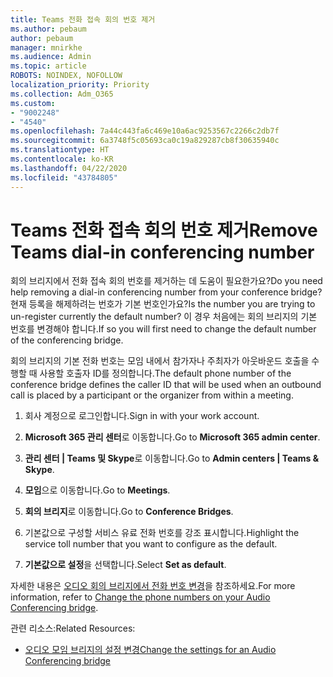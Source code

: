 ```yaml
---
title: Teams 전화 접속 회의 번호 제거
ms.author: pebaum
author: pebaum
manager: mnirkhe
ms.audience: Admin
ms.topic: article
ROBOTS: NOINDEX, NOFOLLOW
localization_priority: Priority
ms.collection: Adm_O365
ms.custom:
- "9002248"
- "4540"
ms.openlocfilehash: 7a44c443fa6c469e10a6ac9253567c2266c2db7f
ms.sourcegitcommit: 6a3748f5c05693ca0c19a829287cb8f30635940c
ms.translationtype: HT
ms.contentlocale: ko-KR
ms.lasthandoff: 04/22/2020
ms.locfileid: "43784805"
---
```

# <a name="remove-teams-dial-in-conferencing-number"></a><span data-ttu-id="71023-102">Teams 전화 접속 회의 번호 제거</span><span class="sxs-lookup"><span data-stu-id="71023-102">Remove Teams dial-in conferencing number</span></span>

<span data-ttu-id="71023-103">회의 브리지에서 전화 접속 회의 번호를 제거하는 데 도움이 필요한가요?</span><span class="sxs-lookup"><span data-stu-id="71023-103">Do you need help removing a dial-in conferencing number from your conference bridge?</span></span> <span data-ttu-id="71023-104">현재 등록을 해제하려는 번호가 기본 번호인가요?</span><span class="sxs-lookup"><span data-stu-id="71023-104">Is the number you are trying to un-register currently the default number?</span></span> <span data-ttu-id="71023-105">이 경우 처음에는 회의 브리지의 기본 번호를 변경해야 합니다.</span><span class="sxs-lookup"><span data-stu-id="71023-105">If so you will first need to change the default number of the conferencing bridge.</span></span>

<span data-ttu-id="71023-106">회의 브리지의 기본 전화 번호는 모임 내에서 참가자나 주최자가 아웃바운드 호출을 수행할 때 사용할 호출자 ID를 정의합니다.</span><span class="sxs-lookup"><span data-stu-id="71023-106">The default phone number of the conference bridge defines the caller ID that will be used when an outbound call is placed by a participant or the organizer from within a meeting.</span></span>

1. <span data-ttu-id="71023-107">회사 계정으로 로그인합니다.</span><span class="sxs-lookup"><span data-stu-id="71023-107">Sign in with your work account.</span></span>

2. <span data-ttu-id="71023-108">**Microsoft 365 관리 센터**로 이동합니다.</span><span class="sxs-lookup"><span data-stu-id="71023-108">Go to **Microsoft 365 admin center**.</span></span>

3. <span data-ttu-id="71023-109">**관리 센터 | Teams 및 Skype**로 이동합니다.</span><span class="sxs-lookup"><span data-stu-id="71023-109">Go to **Admin centers | Teams & Skype**.</span></span>

4. <span data-ttu-id="71023-110">**모임**으로 이동합니다.</span><span class="sxs-lookup"><span data-stu-id="71023-110">Go to **Meetings**.</span></span>

5. <span data-ttu-id="71023-111">**회의 브리지**로 이동합니다.</span><span class="sxs-lookup"><span data-stu-id="71023-111">Go to **Conference Bridges**.</span></span>

6. <span data-ttu-id="71023-112">기본값으로 구성할 서비스 유료 전화 번호를 강조 표시합니다.</span><span class="sxs-lookup"><span data-stu-id="71023-112">Highlight the service toll number that you want to configure as the default.</span></span>

7. <span data-ttu-id="71023-113">**기본값으로 설정**을 선택합니다.</span><span class="sxs-lookup"><span data-stu-id="71023-113">Select **Set as default**.</span></span>

<span data-ttu-id="71023-114">자세한 내용은 [오디오 회의 브리지에서 전화 번호 변경](https://docs.microsoft.com/microsoftteams/change-the-phone-numbers-on-your-audio-conferencing-bridge)을 참조하세요.</span><span class="sxs-lookup"><span data-stu-id="71023-114">For more information, refer to [Change the phone numbers on your Audio Conferencing bridge](https://docs.microsoft.com/microsoftteams/change-the-phone-numbers-on-your-audio-conferencing-bridge).</span></span>

<span data-ttu-id="71023-115">관련 리소스:</span><span class="sxs-lookup"><span data-stu-id="71023-115">Related Resources:</span></span>

- [<span data-ttu-id="71023-116">오디오 모임 브리지의 설정 변경</span><span class="sxs-lookup"><span data-stu-id="71023-116">Change the settings for an Audio Conferencing bridge</span></span>](https://docs.microsoft.com/microsoftteams/change-the-settings-for-an-audio-conferencing-bridge)

